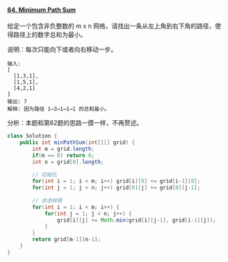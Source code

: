 #### [64. Minimum Path Sum](https://leetcode-cn.com/problems/minimum-path-sum/)

给定一个包含非负整数的 m x n 网格，请找出一条从左上角到右下角的路径，使得路径上的数字总和为最小。

说明：每次只能向下或者向右移动一步。

```
输入:
[
  [1,3,1],
  [1,5,1],
  [4,2,1]
]
输出: 7
解释: 因为路径 1→3→1→1→1 的总和最小。
```

分析：本题和第62题的思路一摸一样，不再赘述。

```java
class Solution {
    public int minPathSum(int[][] grid) {
        int m = grid.length;
        if(m == 0) return 0;
        int n = grid[0].length;
        
        // 初始化
        for(int i = 1; i < m; i++) grid[i][0] += grid[i-1][0];
        for(int j = 1; j < n; j++) grid[0][j] += grid[0][j-1];
        
        // 状态转移 
        for(int i = 1; i < m; i++) {
            for(int j = 1; j < n; j++) {
                grid[i][j] += Math.min(grid[i][j-1], grid[i-1][j]);
            }
        }
        return grid[m-1][n-1];
    }
}
```




